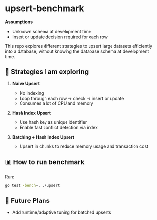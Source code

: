 # upsert-benchmark

**Assumptions**
- Unknown schema at development time
- Insert or update decision required for each row

This repo explores different strategies to upsert large datasets efficiently into a database, without knowing the database schema at development time.

## 🧠 Strategies I am exploring

1. **Naive Upsert**
   - No indexing
   - Loop through each row → check → insert or update
   - Consumes a lot of CPU and memory

2. **Hash Index Upsert**
   - Use hash key as unique identifier
   - Enable fast conflict detection via index

3. **Batching + Hash Index Upsert**
   - Upsert in chunks to reduce memory usage and transaction cost

## 📊 How to run benchmark

Run:
```bash
go test -bench=. ./upsert
```

## 🚧 Future Plans

- Add runtime/adaptive tuning for batched upserts
